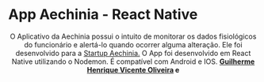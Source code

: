 # App Aechinia - React Native

<p align="center"> O Aplicativo da Aechinia possui o intuito de monitorar os dados fisiológicos do funcionário e alertá-lo quando ocorrer alguma alteração. Ele foi desenvolvido para a <a href="https://www.instagram.com/aechinia/?hl=pt-br">Startup Aechinia.</a> O App foi desenvolvido em React Native utilizando o Nodemon. É compatível com Android e IOS. <strong><a href="https://www.linkedin.com/in/guilherme-vicente/">Guilherme Henrique Vicente Oliveira</a> e <a href="https://www.linkedin.com/in/matheus-eugenio/>Matheus Eugênio Moreira</a></strong> </p>

<h3>Linguagem, Banco de Dados e Server utilizados neste projeto<h3/>

<br><br>


Made by Guilherme Henrique Vicente Oliveira e Matheus Eugênio Moreira


